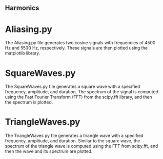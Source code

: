 ## Harmonics

# Aliasing.py
The Aliasing.py file generates two cosine signals with frequencies of 4500 Hz and 5500 Hz, respectively. These signals are then plotted using the matplotlib library.

# SquareWaves.py
The SquareWaves.py file generates a square wave with a specified frequency, amplitude, and duration. The spectrum of the signal is computed using the Fast Fourier Transform (FFT) from the scipy.fft library, and then the spectrum is plotted.

# TriangleWaves.py
The TriangleWaves.py file generates a triangle wave with a specified frequency, amplitude, and duration. Similar to the square wave, the spectrum of the triangle wave is computed using the FFT from scipy.fft, and then the wave and its spectrum are plotted.